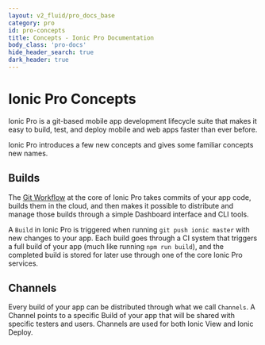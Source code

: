 ```yaml
---
layout: v2_fluid/pro_docs_base
category: pro
id: pro-concepts
title: Concepts - Ionic Pro Documentation
body_class: 'pro-docs'
hide_header_search: true
dark_header: true
---
```


# Ionic Pro Concepts

Ionic Pro is a git-based mobile app development lifecycle suite that makes it easy to build, test, and deploy mobile and web apps faster than ever before.

Ionic Pro introduces a few new concepts and gives some familiar concepts new names.

## Builds

The [Git Workflow](/docs/pro/git.html) at the core of Ionic Pro takes commits of your app code, builds them in the cloud, and then makes it possible to distribute and manage those builds through a simple Dashboard interface and CLI tools.

A `Build` in Ionic Pro is triggered when running `git push ionic master` with new changes to your app. Each build goes through a CI system that triggers a full build of your app (much like running `npm run build`), and the completed build is stored for later use through one of the core Ionic Pro services.

## Channels

Every build of your app can be distributed through what we call `Channels`. A Channel points to a specific Build of your app that will be shared with specific testers and users. Channels are used for both Ionic View and Ionic Deploy.
